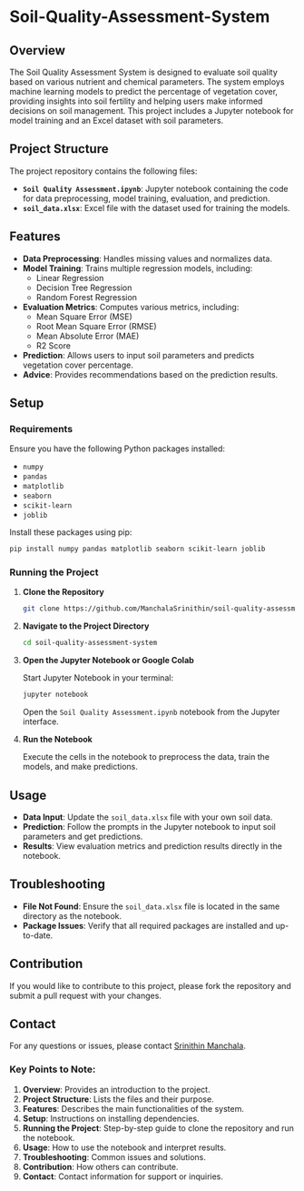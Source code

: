# Soil-Quality-Assessment-System

## Overview

The Soil Quality Assessment System is designed to evaluate soil quality based on various nutrient and chemical parameters. The system employs machine learning models to predict the percentage of vegetation cover, providing insights into soil fertility and helping users make informed decisions on soil management. This project includes a Jupyter notebook for model training and an Excel dataset with soil parameters.

## Project Structure

The project repository contains the following files:

- **`Soil Quality Assessment.ipynb`**: Jupyter notebook containing the code for data preprocessing, model training, evaluation, and prediction.
- **`soil_data.xlsx`**: Excel file with the dataset used for training the models.

## Features

- **Data Preprocessing**: Handles missing values and normalizes data.
- **Model Training**: Trains multiple regression models, including:
  - Linear Regression
  - Decision Tree Regression
  - Random Forest Regression
- **Evaluation Metrics**: Computes various metrics, including:
  - Mean Square Error (MSE)
  - Root Mean Square Error (RMSE)
  - Mean Absolute Error (MAE)
  - R2 Score
- **Prediction**: Allows users to input soil parameters and predicts vegetation cover percentage.
- **Advice**: Provides recommendations based on the prediction results.

## Setup

### Requirements

Ensure you have the following Python packages installed:

- `numpy`
- `pandas`
- `matplotlib`
- `seaborn`
- `scikit-learn`
- `joblib`

Install these packages using pip:

```bash
pip install numpy pandas matplotlib seaborn scikit-learn joblib
```


### Running the Project

1. **Clone the Repository**

   ```bash
   git clone https://github.com/ManchalaSrinithin/soil-quality-assessment-system.git
   ```

2. **Navigate to the Project Directory**

   ```bash
   cd soil-quality-assessment-system
   ```

3. **Open the Jupyter Notebook or Google Colab**

   Start Jupyter Notebook in your terminal:

   ```bash
   jupyter notebook
   ```

   Open the `Soil Quality Assessment.ipynb` notebook from the Jupyter interface.

4. **Run the Notebook**

   Execute the cells in the notebook to preprocess the data, train the models, and make predictions.

## Usage

- **Data Input**: Update the `soil_data.xlsx` file with your own soil data.
- **Prediction**: Follow the prompts in the Jupyter notebook to input soil parameters and get predictions.
- **Results**: View evaluation metrics and prediction results directly in the notebook.

## Troubleshooting

- **File Not Found**: Ensure the `soil_data.xlsx` file is located in the same directory as the notebook.
- **Package Issues**: Verify that all required packages are installed and up-to-date.

## Contribution

If you would like to contribute to this project, please fork the repository and submit a pull request with your changes.


## Contact

For any questions or issues, please contact [Srinithin Manchala](mailto:srinithin17.com).


### Key Points to Note:

1. **Overview**: Provides an introduction to the project.
2. **Project Structure**: Lists the files and their purpose.
3. **Features**: Describes the main functionalities of the system.
4. **Setup**: Instructions on installing dependencies.
5. **Running the Project**: Step-by-step guide to clone the repository and run the notebook.
6. **Usage**: How to use the notebook and interpret results.
7. **Troubleshooting**: Common issues and solutions.
8. **Contribution**: How others can contribute.
9. **Contact**: Contact information for support or inquiries.



